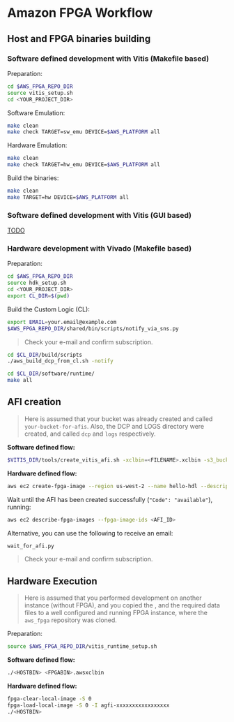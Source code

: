 # Amazon FPGA Workflow

## Host and FPGA binaries building

### Software defined development with Vitis (Makefile based)

Preparation:
```bash
cd $AWS_FPGA_REPO_DIR
source vitis_setup.sh
cd <YOUR_PROJECT_DIR>
```

Software Emulation:
```bash
make clean
make check TARGET=sw_emu DEVICE=$AWS_PLATFORM all
```

Hardware Emulation:
```bash
make clean
make check TARGET=hw_emu DEVICE=$AWS_PLATFORM all
```

Build the binaries:
```bash
make clean
make TARGET=hw DEVICE=$AWS_PLATFORM all
```

### Software defined development with Vitis (GUI based)

[TODO](https://github.com/Xilinx/SDAccel-Tutorials/blob/master/docs/aws-getting-started/CPP/STEP2.md)

### Hardware development with Vivado (Makefile based)

Preparation:
```bash
cd $AWS_FPGA_REPO_DIR
source hdk_setup.sh
cd <YOUR_PROJECT_DIR>
export CL_DIR=$(pwd)
```

Build the Custom Logic (CL):
```bash
export EMAIL=your.email@example.com
$AWS_FPGA_REPO_DIR/shared/bin/scripts/notify_via_sns.py
```
> Check your e-mail and confirm subscription.
```bash
cd $CL_DIR/build/scripts
./aws_build_dcp_from_cl.sh -notify
```

```bash
cd $CL_DIR/software/runtime/
make all
```

## AFI creation

> Here is assumed that your bucket was already created and called `your-bucket-for-afis`. Also, the DCP and LOGS directory were created, and called `dcp` and `logs` respectively.

**Software defined flow:**
```bash
$VITIS_DIR/tools/create_vitis_afi.sh -xclbin=<FILENAME>.xclbin -s3_bucket=your-bucket-for-afis -s3_dcp_key=dcp -s3_logs_key=logs
```

**Hardware defined flow:**
```bash
aws ec2 create-fpga-image --region us-west-2 --name hello-hdl --description hello-hdk --input-storage-location Bucket=your-bucket-for-afis,Key=dcp/<DATE>-<TIME>.Developer_CL.tar --logs-storage-location Bucket=your-bucket-for-afis,Key=logs
```

Wait until the AFI has been created successfully (`"Code": "available"`), running:
```bash
aws ec2 describe-fpga-images --fpga-image-ids <AFI_ID>
```

Alternative, you can use the following to receive an email:
```bash
wait_for_afi.py
```
> Check your e-mail and confirm subscription.

## Hardware Execution

> Here is assumed that you performed development on another instance (without FPGA), and you copied the <HOSTBIN>, <FPGABIN> and the required data files to a well configured and running FPGA instance, where the `aws_fpga` repository was cloned.

Preparation:
```bash
source $AWS_FPGA_REPO_DIR/vitis_runtime_setup.sh
```

**Software defined flow:**
```bash
./<HOSTBIN> <FPGABIN>.awsxclbin
```

**Hardware defined flow:**
```bash
fpga-clear-local-image -S 0
fpga-load-local-image -S 0 -I agfi-xxxxxxxxxxxxxxxxx
./<HOSTBIN>
```
